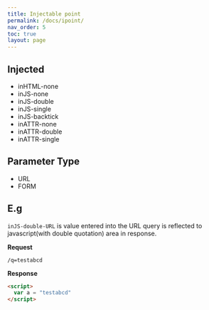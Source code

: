 ```yaml
---
title: Injectable point
permalink: /docs/ipoint/
nav_order: 5
toc: true
layout: page
---
```


## Injected
- inHTML-none
- inJS-none
- inJS-double
- inJS-single
- inJS-backtick
- inATTR-none
- inATTR-double
- inATTR-single

## Parameter Type
- URL
- FORM

## E.g
`inJS-double-URL` is value entered into the URL query is reflected to javascript(with double quotation) area in response.

**Request**
```
/q=testabcd
```

**Response**
```html
<script>
  var a = "testabcd"
</script>
```
